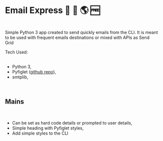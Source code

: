 # Email Express 📧 📨 🌎 🆓

  <br>
  Simple Python 3 app created to send quickly emails from the CLI. 
  It is meant to be used with frequent emails destinations or mixed with APIs as Send Grid

  Tech Used:  
  <br>
  <ul>
    <li>Python 3,</li>
    <li>Pyfiglet (<a href="https://github.com/pwaller/pyfiglet">github repo</a>),</li>
    <li>smtplib,</li>
  </ul>
  <br>
  
## Mains
<br>
  <ul>
    <li>Can be set as hard code details or prompted to user details,</li>
    <li>Simple heading with Pyfiglet styles,</li>
    <li>Add simple styles to the CLI</li>
  </ul>
<br>
